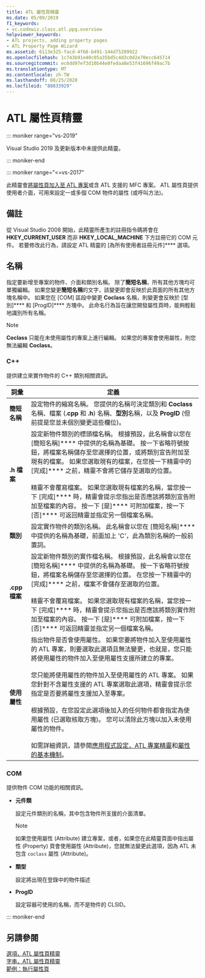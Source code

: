 ```yaml
---
title: ATL 屬性頁精靈
ms.date: 05/09/2019
f1_keywords:
- vc.codewiz.class.atl.ppg.overview
helpviewer_keywords:
- ATL projects, adding property pages
- ATL Property Page Wizard
ms.assetid: 6113e325-facd-4f68-b491-144d75209922
ms.openlocfilehash: 1c743b91e40c05a35bd5c4d3c0d2e70ecc645714
ms.sourcegitcommit: ec6dd97ef3d10b44e0fedaa8e53f41696f49ac7b
ms.translationtype: MT
ms.contentlocale: zh-TW
ms.lasthandoff: 08/25/2020
ms.locfileid: "88833929"
---
```

# <a name="atl-property-page-wizard"></a>ATL 屬性頁精靈

::: moniker range="vs-2019"

Visual Studio 2019 及更新版本中未提供此精靈。

::: moniker-end

::: moniker range="<=vs-2017"

此精靈會[將屬性頁加入至 ATL 專案](../../atl/reference/adding-an-atl-property-page.md)或含 ATL 支援的 MFC 專案。 ATL 屬性頁提供使用者介面，可用來設定一或多個 COM 物件的屬性 (或呼叫方法)。

## <a name="remarks"></a>備註

從 Visual Studio 2008 開始，此精靈所產生的註冊指令碼將會在 **HKEY_CURRENT_USER** 而非 **HKEY_LOCAL_MACHINE** 下方註冊它的 COM 元件。 若要修改此行為，請設定 ATL 精靈的 [為所有使用者註冊元件]**** 選項。

## <a name="names"></a>名稱

指定要新增至專案的物件、介面和類別名稱。 除了**簡短名稱**，所有其他方塊均可單獨編輯。 如果您變更**簡短名稱**的文字，該變更即會反映於此頁面的所有其他方塊名稱中。 如果您在 [COM] 區段中變更 **Coclass** 名稱，則變更會反映於 [型別]**** 和 [ProgID]**** 方塊中。 此命名行為旨在讓您開發屬性頁時，能夠輕鬆地識別所有名稱。

> [!NOTE]
> **Coclass** 只能在未使用屬性的專案上進行編輯。 如果您的專案會使用屬性，則您無法編輯 **Coclass**。

### <a name="c"></a>C++

提供建立來實作物件的 C++ 類別相關資訊。

|詞彙|定義|
|-|-|
|**簡短名稱**|設定物件的縮寫名稱。 您提供的名稱可決定類別和 **Coclass** 名稱、檔案 (**.cpp** 和 **.h**) 名稱、**型別**名稱，以及 **ProgID** (但前提是您並未個別變更這些欄位)。|
|**.h 檔案**|設定新物件類別的標頭檔名稱。 根據預設，此名稱會以您在 [簡短名稱]**** 中提供的名稱為基礎。 按一下省略符號按鈕，將檔案名稱儲存至您選擇的位置，或將類別宣告附加至現有的檔案。 如果您選取現有的檔案，在您按一下精靈中的 [完成]**** 之前，精靈不會將它儲存至選取的位置。<br /><br /> 精靈不會覆寫檔案。 如果您選取現有檔案的名稱，當您按一下 [完成]**** 時，精靈會提示您指出是否應該將類別宣告附加至檔案的內容。 按一下 [是]**** 可附加檔案，按一下 [否]**** 可返回精靈並指定另一個檔案名稱。|
|**類別**|設定實作物件的類別名稱。 此名稱會以您在 [簡短名稱]**** 中提供的名稱為基礎，前面加上 'C'，此為類別名稱的一般前置詞。|
|**.cpp 檔案**|設定新物件類別的實作檔名稱。 根據預設，此名稱會以您在 [簡短名稱]**** 中提供的名稱為基礎。 按一下省略符號按鈕，將檔案名稱儲存至您選擇的位置。 在您按一下精靈中的 [完成]**** 之前，檔案不會儲存至選取的位置。<br /><br /> 精靈不會覆寫檔案。 如果您選取現有檔案的名稱，當您按一下 [完成]**** 時，精靈會提示您指出是否應該將類別實作附加至檔案的內容。 按一下 [是]**** 可附加檔案，按一下 [否]**** 可返回精靈並指定另一個檔案名稱。|
|**使用屬性**|指出物件是否會使用屬性。 如果您要將物件加入至使用屬性的 ATL 專案，則要選取此選項且無法變更，也就是，您只能將使用屬性的物件加入至使用屬性支援所建立的專案。<br /><br /> 您只能將使用屬性的物件加入至使用屬性的 ATL 專案。 如果您針對不含屬性支援的 ATL 專案選取此選項，精靈會提示您指定是否要將屬性支援加入至專案。<br /><br /> 根據預設，在您設定此選項後加入的任何物件都會指定為使用屬性 (已選取核取方塊)。 您可以清除此方塊以加入未使用屬性的物件。<br /><br /> 如需詳細資訊，請參閱[應用程式設定，ATL 專案精靈](../../atl/reference/application-settings-atl-project-wizard.md)和[屬性的基本機制](../../windows/basic-mechanics-of-attributes.md)。|

### <a name="com"></a>COM

提供物件 COM 功能的相關資訊。

- **元件類**

   設定元件類別的名稱，其中包含物件所支援的介面清單。

   > [!NOTE]
   > 如果您使用屬性 (Attribute) 建立專案，或者，如果您在此精靈頁面中指出屬性 (Property) 頁會使用屬性 (Attribute)，您就無法變更此選項，因為 ATL 未包含 `coclass` 屬性 (Attribute)。

- **類型**

   設定將出現在登錄中的物件描述

- **ProgID**

   設定容器可使用的名稱，而不是物件的 CLSID。

::: moniker-end

## <a name="see-also"></a>另請參閱

[選項，ATL 屬性頁精靈](../../atl/reference/options-atl-property-page-wizard.md)<br/>
[字串，ATL 屬性頁精靈](../../atl/reference/strings-atl-property-page-wizard.md)<br/>
[範例：執行屬性頁](../../atl/example-implementing-a-property-page.md)
